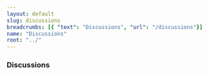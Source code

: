 ```yaml
---
layout: default
slug: discussions
breadcrumbs: [{ "text": "Discussions", "url": "/discussions"}]
name: "Discussions"
root: "../"
---
```


### Discussions